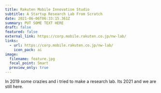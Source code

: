 ```yaml
---
title: Rakuten Mobile Innovation Studio
subtitle: A Startup Research Lab From Scratch
date: 2021-06-06T06:33:15.361Z
summary: PUT SOME TEXT HERE
draft: false
featured: false
external_link: https://corp.mobile.rakuten.co.jp/nw-lab/
links:
  - url: https://corp.mobile.rakuten.co.jp/nw-lab/
    icon_pack: ai
image:
  filename: feature.jpg
  focal_point: Smart
  preview_only: true
---
```

In 2019 some crazies and i tried to make a research lab. Its 2021 and we are still here.